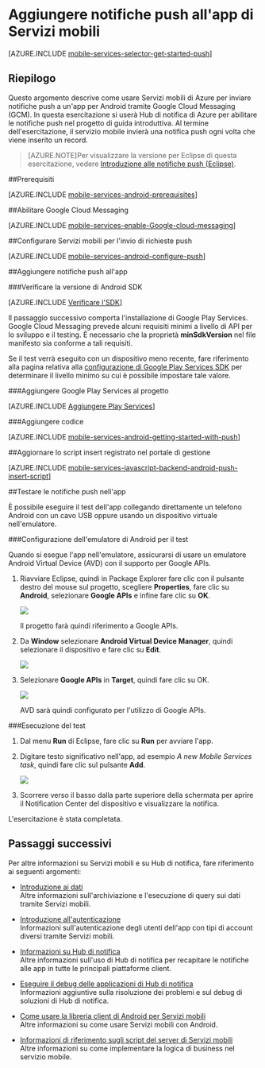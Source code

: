 
<properties 
	pageTitle="Introduzione alle notifiche push (Android JavaScript) | Mobile Dev Center" 
	description="Informazioni su come usare Servizi mobili di Azure per inviare notifiche push all'app JavaScript per Android." 
	services="mobile-services, notification-hubs" 
	documentationCenter="android" 
	authors="RickSaling" 
	writer="ricksal" 
	manager="dwrede" 
	editor=""/>

<tags 
	ms.service="mobile-services" 
	ms.workload="mobile" 
	ms.tgt_pltfrm="mobile-android" 
	ms.devlang="java" 
	ms.topic="article" 
	ms.date="02/03/2015" 
	ms.author="ricksal"/>


# Aggiungere notifiche push all'app di Servizi mobili

[AZURE.INCLUDE [mobile-services-selector-get-started-push](../../includes/mobile-services-selector-get-started-push.md)]

## Riepilogo

Questo argomento descrive come usare Servizi mobili di Azure per inviare notifiche push a un'app per Android tramite Google Cloud Messaging (GCM). In questa esercitazione si userà Hub di notifica di Azure per abilitare le notifiche push nel progetto di guida introduttiva. Al termine dell'esercitazione, il servizio mobile invierà una notifica push ogni volta che viene inserito un record.

<!-- [AZURE.NOTE] If you would like to see the source code of the completed app, go <a href="https://github.com/RickSaling/mobile-services-samples/tree/androidStudio/GettingStartedWithPush/AndroidStudio" target="_blank">here</a>.
-->

> [AZURE.NOTE]Per visualizzare la versione per Eclipse di questa esercitazione, vedere [Introduzione alle notifiche push (Eclipse)].


##Prerequisiti

[AZURE.INCLUDE [mobile-services-android-prerequisites](../../includes/mobile-services-android-prerequisites.md)]

##<a id="register"></a>Abilitare Google Cloud Messaging

[AZURE.INCLUDE [mobile-services-enable-Google-cloud-messaging](../../includes/mobile-services-enable-Google-cloud-messaging.md)]

##<a id="configure"></a>Configurare Servizi mobili per l'invio di richieste push

[AZURE.INCLUDE [mobile-services-android-configure-push](../../includes/mobile-services-android-configure-push.md)]

##<a id="add-push"></a>Aggiungere notifiche push all'app

###Verificare la versione di Android SDK

[AZURE.INCLUDE [Verificare l'SDK](../../includes/mobile-services-verify-android-sdk-version.md)]

Il passaggio successivo comporta l'installazione di Google Play Services. Google Cloud Messaging prevede alcuni requisiti minimi a livello di API per lo sviluppo e il testing. È necessario che la proprietà **minSdkVersion** nel file manifesto sia conforme a tali requisiti.

Se il test verrà eseguito con un dispositivo meno recente, fare riferimento alla pagina relativa alla [configurazione di Google Play Services SDK] per determinare il livello minimo su cui è possibile impostare tale valore.

###Aggiungere Google Play Services al progetto

[AZURE.INCLUDE [Aggiungere Play Services](../../includes/mobile-services-add-Google-play-services.md)]

###Aggiungere codice

[AZURE.INCLUDE [mobile-services-android-getting-started-with-push](../../includes/mobile-services-android-getting-started-with-push.md)]


##<a id="update-scripts"></a>Aggiornare lo script insert registrato nel portale di gestione

[AZURE.INCLUDE [mobile-services-javascript-backend-android-push-insert-script](../../includes/mobile-services-javascript-backend-android-push-insert-script.md)]


##<a id="test"></a>Testare le notifiche push nell'app

È possibile eseguire il test dell'app collegando direttamente un telefono Android con un cavo USB oppure usando un dispositivo virtuale nell'emulatore.

###Configurazione dell'emulatore di Android per il test

Quando si esegue l'app nell'emulatore, assicurarsi di usare un emulatore Android Virtual Device (AVD) con il supporto per Google APIs.

1. Riavviare Eclipse, quindi in Package Explorer fare clic con il pulsante destro del mouse sul progetto, scegliere **Properties**, fare clic su **Android**, selezionare **Google APIs** e infine fare clic su **OK**.

	![](./media/mobile-services-javascript-backend-android-get-started-push/mobile-services-import-android-properties.png)

  	Il progetto farà quindi riferimento a Google APIs.

2. Da **Window** selezionare **Android Virtual Device Manager**, quindi selezionare il dispositivo e fare clic su **Edit**.

	![](./media/mobile-services-javascript-backend-android-get-started-push/mobile-services-android-virtual-device-manager.png)

3. Selezionare **Google APIs** in **Target**, quindi fare clic su OK.

   	![](./media/mobile-services-javascript-backend-android-get-started-push/mobile-services-android-virtual-device-manager-edit.png)

	AVD sarà quindi configurato per l'utilizzo di Google APIs.

###Esecuzione del test

1. Dal menu **Run** di Eclipse, fare clic su **Run** per avviare l'app.

2. Digitare testo significativo nell'app, ad esempio _A new Mobile Services task_, quindi fare clic sul pulsante **Add**.

  	![](./media/mobile-services-javascript-backend-android-get-started-push/mobile-quickstart-push1-android.png)

3. Scorrere verso il basso dalla parte superiore della schermata per aprire il Notification Center del dispositivo e visualizzare la notifica.


L'esercitazione è stata completata.


## <a name="next-steps"> </a>Passaggi successivi

<!---This tutorial demonstrated the basics of enabling an Android app to use Mobile Services and Notification Hubs to send push notifications. Next, consider completing the next tutorial, [Send push notifications to authenticated users], which shows how to use tags to send push notifications from a Mobile Service to only an authenticated user.

+ [Send push notifications to authenticated users]
	<br/>Learn how to use tags to send push notifications from a Mobile Service to only an authenticated user.

+ [Send broadcast notifications to subscribers]
	<br/>Learn how users can register and receive push notifications for categories they're interested in.

+ [Send template-based notifications to subscribers]
	<br/>Learn how to use templates to send push notifications from a Mobile Service, without having to craft platform-specific payloads in your back-end.
-->

Per altre informazioni su Servizi mobili e su Hub di notifica, fare riferimento ai seguenti argomenti:

* [Introduzione ai dati] <br/>Altre informazioni sull'archiviazione e l'esecuzione di query sui dati tramite Servizi mobili.

* [Introduzione all'autenticazione] <br/>Informazioni sull'autenticazione degli utenti dell'app con tipi di account diversi tramite Servizi mobili.

* [Informazioni su Hub di notifica] <br/>Altre informazioni sull'uso di Hub di notifica per recapitare le notifiche alle app in tutte le principali piattaforme client.

* [Eseguire il debug delle applicazioni di Hub di notifica](http://go.microsoft.com/fwlink/p/?linkid=386630) </br>Informazioni aggiuntive sulla risoluzione dei problemi e sul debug di soluzioni di Hub di notifica.

* [Come usare la libreria client di Android per Servizi mobili] <br/>Altre informazioni su come usare Servizi mobili con Android.

* [Informazioni di riferimento sugli script del server di Servizi mobili] <br/>Altre informazioni su come implementare la logica di business nel servizio mobile.


<!-- Anchors. -->
[Register your app for push notifications and configure Mobile Services]: #register
[Update the generated push notification code]: #update-scripts
[Insert data to receive notifications]: #test
[Next Steps]: #next-steps

<!-- Images. -->
[13]: ./media/mobile-services-windows-store-javascript-get-started-push/mobile-quickstart-push1.png
[14]: ./media/mobile-services-windows-store-javascript-get-started-push/mobile-quickstart-push2.png


<!-- URLs. -->
[Introduzione alle notifiche push (Eclipse)]: mobile-services-javascript-backend-android-get-started-push-EC.md
[Submit an app page]: http://go.microsoft.com/fwlink/p/?LinkID=266582
[My Applications]: http://go.microsoft.com/fwlink/p/?LinkId=262039
[Get started with Mobile Services]: mobile-services-android-get-started.md
[Introduzione ai dati]: mobile-services-android-get-started-data.md
[Introduzione all'autenticazione]: mobile-services-android-get-started-users.md
[Get started with push notifications]: /develop/mobile/tutorials/get-started-with-push-js
[Push notifications to app users]: /develop/mobile/tutorials/push-notifications-to-users-js
[Authorize users with scripts]: /develop/mobile/tutorials/authorize-users-in-scripts-js
[JavaScript and HTML]: /develop/mobile/tutorials/get-started-with-push-js
[configurazione di Google Play Services SDK]: http://go.microsoft.com/fwlink/?LinkId=389801
[Azure Management Portal]: https://manage.windowsazure.com/
[Come usare la libreria client di Android per Servizi mobili]: mobile-services-android-how-to-use-client-library.md

[gcm object]: http://go.microsoft.com/fwlink/p/?LinkId=282645

[Informazioni di riferimento sugli script del server di Servizi mobili]: http://go.microsoft.com/fwlink/?LinkId=262293

[Send push notifications to authenticated users]: mobile-services-javascript-backend-android-push-notifications-app-users.md

[Informazioni su Hub di notifica]: ../notification-hubs-overview.md
[Send broadcast notifications to subscribers]: ../notification-hubs-android-send-breaking-news.md
[Send template-based notifications to subscribers]: ../notification-hubs-android-send-localized-breaking-news.md

<!--HONumber=54--> 